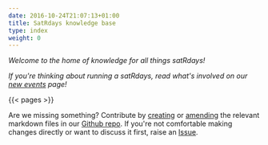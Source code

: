```yaml
---
date: 2016-10-24T21:07:13+01:00
title: SatRdays knowledge base
type: index
weight: 0
---
```


*Welcome to the home of knowledge for all things satRdays!*

*If you're thinking about running a satRdays, read what's involved on our [new events](newevents) page!*

{{< pages >}}

Are we missing something? Contribute by [creating](//help.github.com/articles/creating-new-files/) or [amending](//help.github.com/articles/editing-files-in-your-repository/) the relevant markdown files in our [Github repo](//github.com/satrdays/knowledgebase). If you're not comfortable making changes directly or want to discuss it first, raise an [Issue](//github.com/satrdays/knowledgebase/issues).
